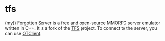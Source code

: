 tfs
===============

(my)) Forgotten Server is a free and open-source MMORPG server emulator written in C++. It is a fork of the [TFS](https://github.com/otland/forgottenserver) project. To connect to the server, you can use [OTClient](https://github.com/edubart/otclient).